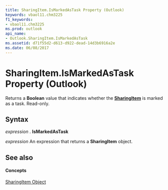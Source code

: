 ```yaml
---
title: SharingItem.IsMarkedAsTask Property (Outlook)
keywords: vbaol11.chm3225
f1_keywords:
- vbaol11.chm3225
ms.prod: outlook
api_name:
- Outlook.SharingItem.IsMarkedAsTask
ms.assetid: d71f55d2-d613-d922-dead-14d3b6916a2e
ms.date: 06/08/2017
---
```



# SharingItem.IsMarkedAsTask Property (Outlook)

Returns a  **Boolean** value that indicates whether the **[SharingItem](sharingitem-object-outlook.md)** is marked as a task. Read-only.


## Syntax

 _expression_ . **IsMarkedAsTask**

 _expression_ An expression that returns a **SharingItem** object.


## See also


#### Concepts


[SharingItem Object](sharingitem-object-outlook.md)

